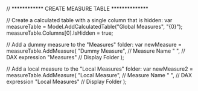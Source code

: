 // ************ CREATE MEASURE TABLE **************

// Create a calculated table with a single column that is hidden:
var measureTable = Model.AddCalculatedTable("Global Measures", "{0}");
measureTable.Columns[0].IsHidden = true;

// Add a dummy measure to the "Measures" folder:
var newMeasure = measureTable.AddMeasure(
    "Dummy Measure",   // Measure Name
    " ",               // DAX expression
    "Measures"         // Display Folder
);

// Add a local measure to the "Local Measures" folder:
var newMeasure2 = measureTable.AddMeasure(
    "Local Measure",   // Measure Name
    " ",               // DAX expression
    "Local Measures"   // Display Folder
);